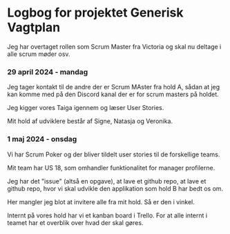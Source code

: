 # Logbog for projektet Generisk Vagtplan

Jeg har overtaget rollen som Scrum Master fra Victoria og skal nu deltage i alle scrum møder osv.

### 29 april 2024 - mandag

Jeg tager kontakt til de andre der er Scrum MAster fra hold A, sådan at jeg kan komme med på den Discord kanal der er for scrum masters på holdet. 

Jeg kigger vores Taiga igennem og læser User Stories.

Mit hold af udviklere består af Signe, Natasja og Veronika. 

### 1 maj 2024 - onsdag 

Vi har Scrum Poker og der bliver tildelt user stories til de forskellige teams. 

Mit team har US 18, som omhandler funktionalitet for manager profilerne. 

Jeg har det "issue" (altså en opgave), at lave et github repo, at lave et github repo, hvor vi skal udvikle den applikation som hold B har bedt os om. 

Her mangler jeg blot at invitere alle fra mit hold. Så er den i vinkel. 

Internt på vores hold har vi et kanban board i Trello. For at alle internt i teamet har et overblik over hvad der skal gøres.  
